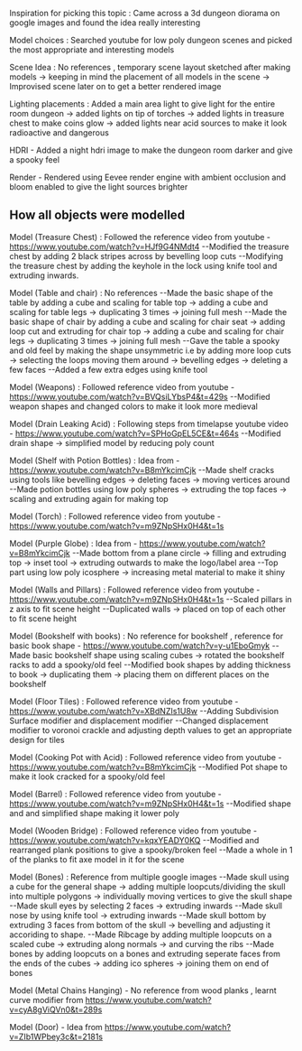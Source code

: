 Inspiration for picking this topic : Came across a 3d dungeon diorama on google images and found the idea really interesting

Model choices : Searched youtube for low poly dungeon scenes and picked the most appropriate and interesting models

Scene Idea : No references , temporary scene layout sketched after making models -> keeping in mind the placement of all models in the scene -> Improvised scene later on to get a better rendered image

Lighting placements : Added a main area light to give light for the entire room dungeon -> added lights on tip of torches -> added lights in treasure chest to make coins glow -> added lights near acid sources to make it look radioactive and dangerous

HDRI - Added a night hdri image to make the dungeon room darker and give a spooky feel

Render - Rendered using Eevee render engine with ambient occlusion and bloom enabled to give the light sources brighter



How all objects were modelled 
-----------------------------

Model (Treasure Chest) : Followed the reference video from youtube - https://www.youtube.com/watch?v=HJf9G4NMdt4
--Modified the treasure chest by adding 2 black stripes across by bevelling loop cuts
--Modifying the treasure chest by adding the keyhole in the lock using knife tool and extruding inwards.
  
Model (Table and chair) : No references
--Made the basic shape of the table by adding a cube and scaling for table top -> adding a cube and scaling for table legs -> duplicating 3 times -> joining full mesh
--Made the basic shape of chair by adding a cube and scaling for chair seat -> adding loop cut and extruding for chair top -> adding a cube and scaling for chair legs -> duplicating 3 times -> joining full mesh
--Gave the table a spooky and old feel by making the shape unsymmetric i.e by adding more loop cuts -> selecting the loops moving them around -> bevelling edges -> deleting a few faces
--Added a few extra edges using knife tool

Model (Weapons) : Followed reference video from youtube - https://www.youtube.com/watch?v=BVQsiLYbsP4&t=429s
--Modified weapon shapes and changed colors to make it look more medieval

Model (Drain Leaking Acid) : Following steps from timelapse youtube video - https://www.youtube.com/watch?v=SPHoGpEL5CE&t=464s
--Modified drain shape -> simplified model by reducing poly count

Model (Shelf with Potion Bottles) : Idea from - https://www.youtube.com/watch?v=B8mYkcimCjk
--Made shelf cracks using tools like bevelling edges -> deleting faces -> moving vertices around
--Made potion bottles using low poly spheres -> extruding the top faces -> scaling and extruding again for making top

Model (Torch) : Followed reference video from youtube - https://www.youtube.com/watch?v=m9ZNpSHx0H4&t=1s

Model (Purple Globe) : Idea from - https://www.youtube.com/watch?v=B8mYkcimCjk
--Made bottom from a plane circle -> filling and extruding top -> inset tool -> extruding outwards to make the logo/label area
--Top part using low poly icosphere -> increasing metal material to make it shiny

Model (Walls and Pillars) : Followed reference video from youtube - https://www.youtube.com/watch?v=m9ZNpSHx0H4&t=1s
--Scaled pillars in z axis to fit scene height
--Duplicated walls -> placed on top of each other to fit scene height

Model (Bookshelf with books) : No reference for bookshelf , reference for basic book shape - https://www.youtube.com/watch?v=y-u1EboGmyk
--Made basic bookshelf shape using scaling cubes -> rotated the bookshelf racks to add a spooky/old feel
--Modified book shapes by adding thickness to book -> duplicating them -> placing them on different places on the bookshelf

Model (Floor Tiles) : Followed reference video from youtube - https://www.youtube.com/watch?v=XBdNZIs1U8w
--Adding Subdivision Surface modifier and displacement modifier
--Changed displacement modifier to voronoi crackle and adjusting depth values to get an appropriate design for tiles

Model (Cooking Pot with Acid) : Followed reference video from youtube - https://www.youtube.com/watch?v=B8mYkcimCjk
--Modified Pot shape to make it look cracked for a spooky/old feel

Model (Barrel) : Followed reference video from youtube - https://www.youtube.com/watch?v=m9ZNpSHx0H4&t=1s
--Modified shape and and simplified shape making it lower poly

Model (Wooden Bridge) : Followed reference video from youtube - https://www.youtube.com/watch?v=kqxYEADY0KQ
--Modified and rearranged plank positions to give a spooky/broken feel
--Made a whole in 1 of the planks to fit axe model in it for the scene

Model (Bones) : Reference from multiple google images
--Made skull using a cube for the general shape -> adding multiple loopcuts/dividing the skull into multiple polygons -> individually moving vertices to give the skull shape
--Made skull eyes by selecting 2 faces -> extruding inwards 
--Made skull nose by using knife tool -> extruding inwards
--Made skull bottom by extruding 3 faces from bottom of the skull -> bevelling and adjusting it accoriding to shape.
--Made Ribcage by adding multiple loopcuts on a scaled cube -> extruding along normals -> and curving the ribs
--Made bones by adding loopcuts on a bones and extruding seperate faces from the ends of the cubes -> adding ico spheres -> joining them on end of bones

Model (Metal Chains Hanging) - No reference from wood planks , learnt curve modifier from https://www.youtube.com/watch?v=cyA8gViQVn0&t=289s

Model (Door) - Idea from https://www.youtube.com/watch?v=ZIb1WPbey3c&t=2181s



